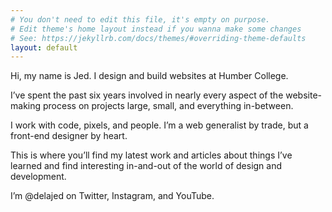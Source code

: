 ```yaml
---
# You don't need to edit this file, it's empty on purpose.
# Edit theme's home layout instead if you wanna make some changes
# See: https://jekyllrb.com/docs/themes/#overriding-theme-defaults
layout: default
---
```

Hi, my name is <span class="brand">Jed</span>. I design and build websites at Humber College.

I’ve spent the past six years involved in nearly every aspect of the website-making process on projects large, small, and everything in-between.

I work with code, pixels, and people. I’m a web generalist by trade, but a front-end designer by heart.

This is where you’ll find my latest work and articles about things I’ve learned and find interesting in-and-out of the world of design and development.

I’m @delajed on Twitter, Instagram, and YouTube.
